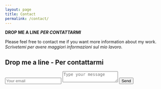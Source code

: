 ```yaml
---
layout: page
title: Contact
permalink: /contact/
---
```


**DROP ME A LINE** 
***PER CONTATTARMI***

Please feel free to contact me if you want more information about my work.
_Scrivetemi per avere maggiori informazioni sul mio lavoro._

<div id="contact">
        <h2>Drop me a line - Per contattarmi</h2>
        <div id="contact-form">
                <form action="https://formspree.io/f/xgeryypd" method="POST">
                <input type="hidden" name="_subject" value="Contact request from personal website" />
                <input type="email" name="_replyto" placeholder="Your email" required>
                <textarea name="message" placeholder="Type your message" required></textarea>
                <button type="submit">Send</button>
            </form>
        </div>
    </div>
